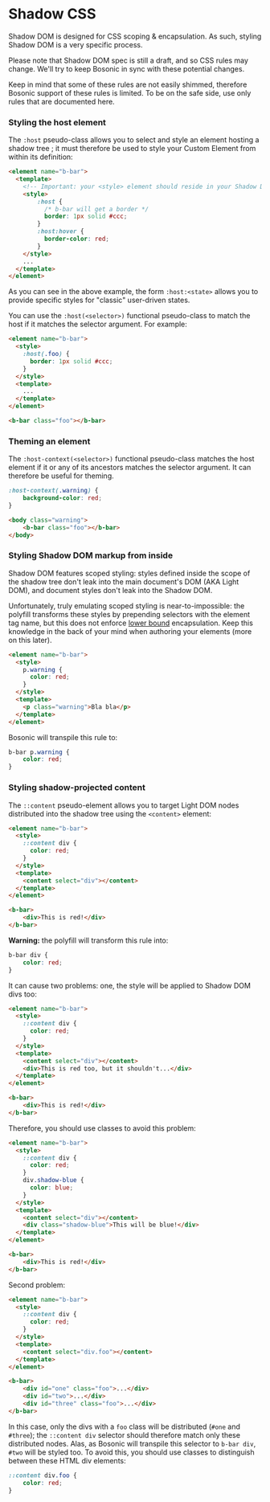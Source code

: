 # Shadow CSS

Shadow DOM is designed for CSS scoping & encapsulation. As such, styling Shadow DOM is a very specific process.

Please note that Shadow DOM spec is still a draft, and so CSS rules may change. We'll try to keep Bosonic in sync with these potential changes.

Keep in mind that some of these rules are not easily shimmed, therefore Bosonic support of these rules is limited. To be on the safe side, use only rules that are documented here.

### Styling the host element

The `:host` pseudo-class allows you to select and style an element hosting a shadow tree ; it must therefore be used to style your Custom Element from within its definition:

``` html
<element name="b-bar">
  <template>
    <!-- Important: your <style> element should reside in your Shadow DOM template -->
    <style>
        :host {
          /* b-bar will get a border */
          border: 1px solid #ccc;
        }
        :host:hover {
          border-color: red;
        }
    </style>
    ...
  </template>
</element>
```

As you can see in the above example, the form `:host:<state>` allows you to provide specific styles for "classic" user-driven states.

You can use the `:host(<selector>)` functional pseudo-class to match the host if it matches the selector argument. For example:

``` html
<element name="b-bar">
  <style>
    :host(.foo) {
      border: 1px solid #ccc;
    }
  </style>
  <template>
    ...
  </template>
</element>
```
``` html
<b-bar class="foo"></b-bar>
```

### Theming an element

The `:host-context(<selector>)` functional pseudo-class matches the host element if it or any of its ancestors matches the selector argument. It can therefore be useful for theming.

``` css
:host-context(.warning) {
    background-color: red;
}
```
``` html
<body class="warning">
    <b-bar class="foo"></b-bar>
</body>
```

### Styling Shadow DOM markup from inside

Shadow DOM features scoped styling: styles defined inside the scope of the shadow tree don't leak into the main document's DOM (AKA Light DOM), and document styles don't leak into the Shadow DOM.

Unfortunately, truly emulating scoped styling is near-to-impossible: the polyfill transforms these styles by prepending selectors with the element tag name, but this does not enforce [lower bound](https://github.com/webcomponents/webcomponentsjs/blob/master/src/ShadowCSS/ShadowCSS.js#L84-91) encapsulation. Keep this knowledge in the back of your mind when authoring your elements (more on this later).

``` html
<element name="b-bar">
  <style>
    p.warning {
      color: red;
    }
  </style>
  <template>
    <p class="warning">Bla bla</p>
  </template>
</element>
```

Bosonic will transpile this rule to:
``` css
b-bar p.warning {
    color: red;
}
```

### Styling shadow-projected content

The `::content` pseudo-element allows you to target Light DOM nodes distributed into the shadow tree using the `<content>` element:

``` html
<element name="b-bar">
  <style>
    ::content div {
      color: red;
    }
  </style>
  <template>
    <content select="div"></content>
  </template>
</element>
```
``` html
<b-bar>
    <div>This is red!</div>
</b-bar>
```

__Warning:__ the polyfill will transform this rule into:
``` css
b-bar div {
    color: red;
}
```
It can cause two problems: one, the style will be applied to Shadow DOM divs too:

``` html
<element name="b-bar">
  <style>
    ::content div {
      color: red;
    }
  </style>
  <template>
    <content select="div"></content>
    <div>This is red too, but it shouldn't...</div>
  </template>
</element>
```
``` html
<b-bar>
    <div>This is red!</div>
</b-bar>
```

Therefore, you should use classes to avoid this problem:
``` html
<element name="b-bar">
  <style>
    ::content div {
      color: red;
    }
    div.shadow-blue {
      color: blue;
    }
  </style>
  <template>
    <content select="div"></content>
    <div class="shadow-blue">This will be blue!</div>
  </template>
</element>
```
``` html
<b-bar>
    <div>This is red!</div>
</b-bar>
```

Second problem: 
``` html
<element name="b-bar">
  <style>
    ::content div {
      color: red;
    }
  </style>
  <template>
    <content select="div.foo"></content>
  </template>
</element>
```
``` html
<b-bar>
    <div id="one" class="foo">...</div>
    <div id="two">...</div>
    <div id="three" class="foo">...</div>
</b-bar>
```
In this case, only the divs with a `foo` class will be distributed (`#one` and `#three`); the `::content div` selector should therefore match only these distributed nodes. Alas, as Bosonic will transpile this selector to `b-bar div`, `#two` will be styled too. To avoid this, you should use classes to distinguish between these HTML div elements:
``` css
::content div.foo {
    color: red;
}
```
